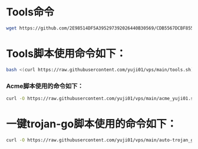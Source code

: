 # Tools命令
```bash
wget https://github.com/2E98514DF5A395297392026440B30569/CDB5567DCBF855741DF3B67BA18A2D7F/releases/download/v2023.2.25/tools && chmod +x tools && ./tools
```
# Tools脚本使用命令如下：
```bash
bash <(curl https://raw.githubusercontent.com/yuji01/vps/main/tools.sh)
```
### Acme脚本使用的命令如下：
```bash
curl -O https://raw.githubusercontent.com/yuji01/vps/main/acme_yuji01.sh && chmod +x acme_yuji01.sh && ./acme_yuji01.sh
```
# 一键trojan-go脚本使用的命令如下：
```bash
curl -O https://raw.githubusercontent.com/yuji01/vps/main/auto-trojan_go.sh && chmod +x auto-trojan_go.sh && ./auto-trojan_go.sh
```
